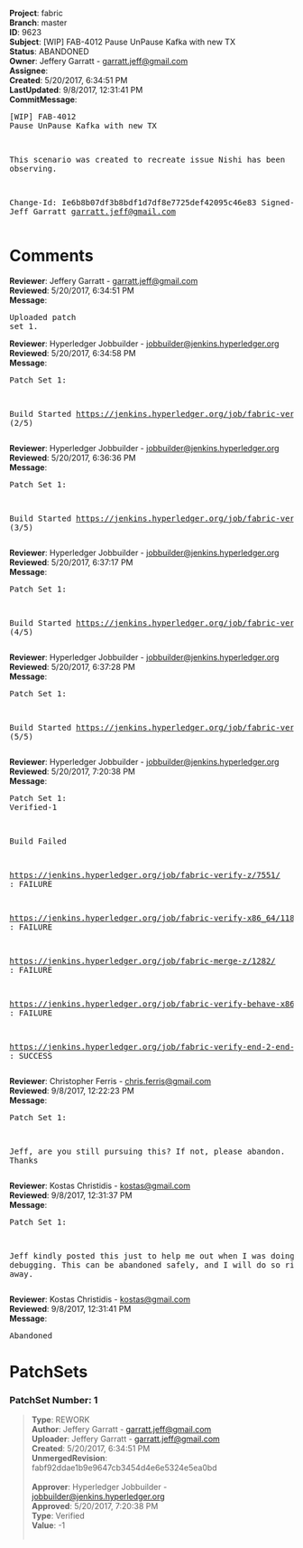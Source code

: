 <strong>Project</strong>: fabric<br><strong>Branch</strong>: master<br><strong>ID</strong>: 9623<br><strong>Subject</strong>: [WIP] FAB-4012 Pause UnPause Kafka with new TX<br><strong>Status</strong>: ABANDONED<br><strong>Owner</strong>: Jeffery Garratt - garratt.jeff@gmail.com<br><strong>Assignee</strong>:<br><strong>Created</strong>: 5/20/2017, 6:34:51 PM<br><strong>LastUpdated</strong>: 9/8/2017, 12:31:41 PM<br><strong>CommitMessage</strong>:<br><pre>[WIP] FAB-4012 Pause UnPause Kafka with new TX

This scenario was created to recreate issue Nishi
has been observing.

Change-Id: Ie6b8b07df3b8bdf1d7df8e7725def42095c46e83
Signed-off-by: Jeff Garratt <garratt.jeff@gmail.com>
</pre><h1>Comments</h1><strong>Reviewer</strong>: Jeffery Garratt - garratt.jeff@gmail.com<br><strong>Reviewed</strong>: 5/20/2017, 6:34:51 PM<br><strong>Message</strong>: <pre>Uploaded patch set 1.</pre><strong>Reviewer</strong>: Hyperledger Jobbuilder - jobbuilder@jenkins.hyperledger.org<br><strong>Reviewed</strong>: 5/20/2017, 6:34:58 PM<br><strong>Message</strong>: <pre>Patch Set 1:

Build Started https://jenkins.hyperledger.org/job/fabric-verify-z/7551/ (2/5)</pre><strong>Reviewer</strong>: Hyperledger Jobbuilder - jobbuilder@jenkins.hyperledger.org<br><strong>Reviewed</strong>: 5/20/2017, 6:36:36 PM<br><strong>Message</strong>: <pre>Patch Set 1:

Build Started https://jenkins.hyperledger.org/job/fabric-verify-x86_64/11899/ (3/5)</pre><strong>Reviewer</strong>: Hyperledger Jobbuilder - jobbuilder@jenkins.hyperledger.org<br><strong>Reviewed</strong>: 5/20/2017, 6:37:17 PM<br><strong>Message</strong>: <pre>Patch Set 1:

Build Started https://jenkins.hyperledger.org/job/fabric-verify-end-2-end-x86_64/3430/ (4/5)</pre><strong>Reviewer</strong>: Hyperledger Jobbuilder - jobbuilder@jenkins.hyperledger.org<br><strong>Reviewed</strong>: 5/20/2017, 6:37:28 PM<br><strong>Message</strong>: <pre>Patch Set 1:

Build Started https://jenkins.hyperledger.org/job/fabric-verify-behave-x86_64/5959/ (5/5)</pre><strong>Reviewer</strong>: Hyperledger Jobbuilder - jobbuilder@jenkins.hyperledger.org<br><strong>Reviewed</strong>: 5/20/2017, 7:20:38 PM<br><strong>Message</strong>: <pre>Patch Set 1: Verified-1

Build Failed 

https://jenkins.hyperledger.org/job/fabric-verify-z/7551/ : FAILURE

https://jenkins.hyperledger.org/job/fabric-verify-x86_64/11899/ : FAILURE

https://jenkins.hyperledger.org/job/fabric-merge-z/1282/ : FAILURE

https://jenkins.hyperledger.org/job/fabric-verify-behave-x86_64/5959/ : FAILURE

https://jenkins.hyperledger.org/job/fabric-verify-end-2-end-x86_64/3430/ : SUCCESS</pre><strong>Reviewer</strong>: Christopher Ferris - chris.ferris@gmail.com<br><strong>Reviewed</strong>: 9/8/2017, 12:22:23 PM<br><strong>Message</strong>: <pre>Patch Set 1:

Jeff, are you still pursuing this? If not, please abandon. Thanks</pre><strong>Reviewer</strong>: Kostas Christidis - kostas@gmail.com<br><strong>Reviewed</strong>: 9/8/2017, 12:31:37 PM<br><strong>Message</strong>: <pre>Patch Set 1:

Jeff kindly posted this just to help me out when I was doing some debugging. This can be abandoned safely, and I will do so right away.</pre><strong>Reviewer</strong>: Kostas Christidis - kostas@gmail.com<br><strong>Reviewed</strong>: 9/8/2017, 12:31:41 PM<br><strong>Message</strong>: <pre>Abandoned</pre><h1>PatchSets</h1><h3>PatchSet Number: 1</h3><blockquote><strong>Type</strong>: REWORK<br><strong>Author</strong>: Jeffery Garratt - garratt.jeff@gmail.com<br><strong>Uploader</strong>: Jeffery Garratt - garratt.jeff@gmail.com<br><strong>Created</strong>: 5/20/2017, 6:34:51 PM<br><strong>UnmergedRevision</strong>: fabf92ddae1b9e9647cb3454d4e6e5324e5ea0bd<br><br><strong>Approver</strong>: Hyperledger Jobbuilder - jobbuilder@jenkins.hyperledger.org<br><strong>Approved</strong>: 5/20/2017, 7:20:38 PM<br><strong>Type</strong>: Verified<br><strong>Value</strong>: -1<br><br></blockquote>